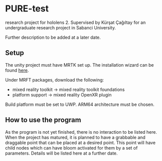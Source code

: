 # PURE-test
 research project for hololens 2. Supervised by Kürşat Çağıltay for an undergraduate research project in Sabanci University.
 
 Further description to be added at a later date.



## Setup
 The unity project must have MRTK set up. The installation wizard can be found [here](https://learn.microsoft.com/en-us/windows/mixed-reality/develop/unity/welcome-to-mr-feature-tool).

 Under MRFT packages, download the following:
* mixed reality toolkit -> mixed reality toolkit foundations
* platform support -> mixed reality OpenXR plugin

 Build platform must be set to UWP. ARM64 architecture must be chosen.
 
 
 ## How to use the program
 As the program is not yet finished, there is no interaction to be listed here. When the project has matured, it is planned to have a grabbable and draggable point that can be placed at a desired point. This point will have child nodes which can have bloom activated for them by a set of parameters. Details will be listed here at a further date.

